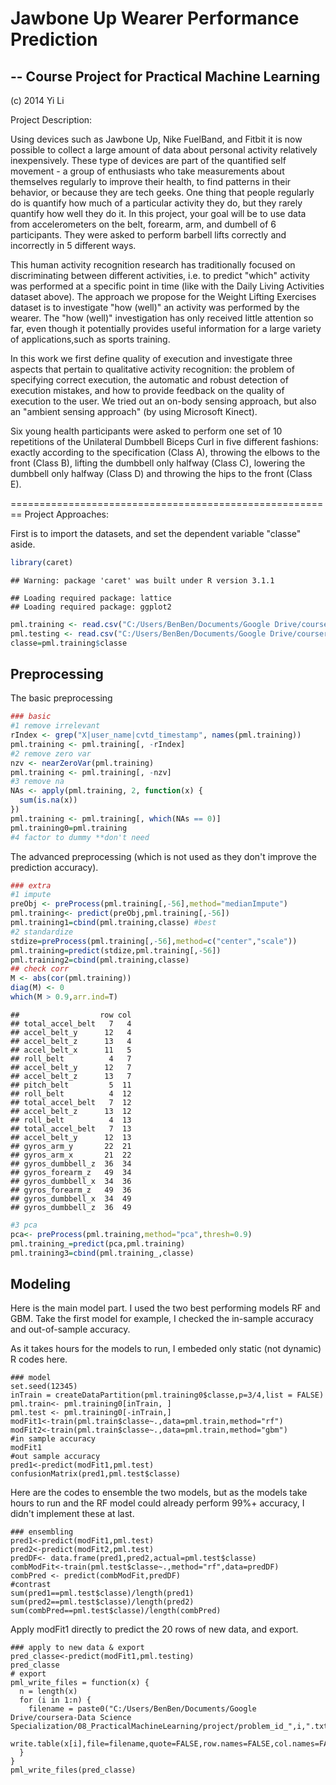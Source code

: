 Jawbone Up Wearer Performance Prediction
========================================================
-- Course Project for Practical Machine Learning
-------------------------
(c) 2014 Yi Li

Project Description:

Using devices such as Jawbone Up, Nike FuelBand, and Fitbit it is now possible to collect a large amount of data about personal activity relatively inexpensively. These type of devices are part of the quantified self movement - a group of enthusiasts who take measurements about themselves regularly to improve their health, to find patterns in their behavior, or because they are tech geeks. One thing that people regularly do is quantify how much of a particular activity they do, but they rarely quantify how well they do it. In this project, your goal will be to use data from accelerometers on the belt, forearm, arm, and dumbell of 6 participants. They were asked to perform barbell lifts correctly and incorrectly in 5 different ways.

This human activity recognition research has traditionally focused on discriminating between different activities, i.e. to predict "which" activity was performed at a specific point in time (like with the Daily Living Activities dataset above). The approach we propose for the Weight Lifting Exercises dataset is to investigate "how (well)" an activity was performed by the wearer. The "how (well)" investigation has only received little attention so far, even though it potentially provides useful information for a large variety of applications,such as sports training.

In this work we first define quality of execution and investigate three aspects that pertain to qualitative activity recognition: the problem of specifying correct execution, the automatic and robust detection of execution mistakes, and how to provide feedback on the quality of execution to the user. We tried out an on-body sensing approach, but also an "ambient sensing approach" (by using Microsoft Kinect).

Six young health participants were asked to perform one set of 10 repetitions of the Unilateral Dumbbell Biceps Curl in five different fashions: exactly according to the specification (Class A), throwing the elbows to the front (Class B), lifting the dumbbell only halfway (Class C), lowering the dumbbell only halfway (Class D) and throwing the hips to the front (Class E).

========================================================
Project Approaches:

First is to import the datasets, and set the dependent variable "classe" aside. 


```r
library(caret)
```

```
## Warning: package 'caret' was built under R version 3.1.1
```

```
## Loading required package: lattice
## Loading required package: ggplot2
```

```r
pml.training <- read.csv("C:/Users/BenBen/Documents/Google Drive/coursera-Data Science Specialization/08_PracticalMachineLearning/project/pml-training.csv", na.strings = c("NA", ""))
pml.testing <- read.csv("C:/Users/BenBen/Documents/Google Drive/coursera-Data Science Specialization/08_PracticalMachineLearning/project/pml-testing.csv", na.strings = c("NA", ""))
classe=pml.training$classe
```

Preprocessing
-------------------------
The basic preprocessing


```r
### basic
#1 remove irrelevant
rIndex <- grep("X|user_name|cvtd_timestamp", names(pml.training))
pml.training <- pml.training[, -rIndex]
#2 remove zero var
nzv <- nearZeroVar(pml.training)
pml.training <- pml.training[, -nzv]
#3 remove na
NAs <- apply(pml.training, 2, function(x) {
  sum(is.na(x))
})
pml.training <- pml.training[, which(NAs == 0)]
pml.training0=pml.training
#4 factor to dummy **don't need
```

The advanced preprocessing (which is not used as they don't improve the prediction accuracy). 

```r
### extra
#1 impute
preObj <- preProcess(pml.training[,-56],method="medianImpute")
pml.training<- predict(preObj,pml.training[,-56])
pml.training1=cbind(pml.training,classe) #best
#2 standardize
stdize=preProcess(pml.training[,-56],method=c("center","scale"))
pml.training=predict(stdize,pml.training[,-56])
pml.training2=cbind(pml.training,classe)
## check corr
M <- abs(cor(pml.training))
diag(M) <- 0
which(M > 0.9,arr.ind=T)
```

```
##                  row col
## total_accel_belt   7   4
## accel_belt_y      12   4
## accel_belt_z      13   4
## accel_belt_x      11   5
## roll_belt          4   7
## accel_belt_y      12   7
## accel_belt_z      13   7
## pitch_belt         5  11
## roll_belt          4  12
## total_accel_belt   7  12
## accel_belt_z      13  12
## roll_belt          4  13
## total_accel_belt   7  13
## accel_belt_y      12  13
## gyros_arm_y       22  21
## gyros_arm_x       21  22
## gyros_dumbbell_z  36  34
## gyros_forearm_z   49  34
## gyros_dumbbell_x  34  36
## gyros_forearm_z   49  36
## gyros_dumbbell_x  34  49
## gyros_dumbbell_z  36  49
```

```r
#3 pca
pca<- preProcess(pml.training,method="pca",thresh=0.9)
pml.training_=predict(pca,pml.training)
pml.training3=cbind(pml.training_,classe)
```

Modeling
-------------------------
Here is the main model part. I used the two best performing models RF and GBM.
Take the first model for example, I checked the in-sample accuracy and out-of-sample accuracy.

As it takes hours for the models to run, I embeded only static (not dynamic) R codes here. 
```
### model
set.seed(12345)
inTrain = createDataPartition(pml.training0$classe,p=3/4,list = FALSE)
pml.train<- pml.training0[inTrain, ]  
pml.test <- pml.training0[-inTrain,]  
modFit1<-train(pml.train$classe~.,data=pml.train,method="rf")
modFit2<-train(pml.train$classe~.,data=pml.train,method="gbm")
#in sample accuracy
modFit1
#out sample accuracy
pred1<-predict(modFit1,pml.test)
confusionMatrix(pred1,pml.test$classe) 
```


Here are the codes to ensemble the two models, but as the models take hours to run and the RF model could already perform 99%+ accuracy, I didn't implement these at last. 
```
### ensembling
pred1<-predict(modFit1,pml.test)
pred2<-predict(modFit2,pml.test)
predDF<- data.frame(pred1,pred2,actual=pml.test$classe)
combModFit<-train(pml.test$classe~.,method="rf",data=predDF)
combPred <- predict(combModFit,predDF)
#contrast
sum(pred1==pml.test$classe)/length(pred1)
sum(pred2==pml.test$classe)/length(pred2)
sum(combPred==pml.test$classe)/length(combPred)
```


Apply modFit1 directly to predict the 20 rows of new data, and export. 
```
### apply to new data & export
pred_classe<-predict(modFit1,pml.testing)
pred_classe
# export
pml_write_files = function(x) {
  n = length(x)
  for (i in 1:n) {
    filename = paste0("C:/Users/BenBen/Documents/Google Drive/coursera-Data Science Specialization/08_PracticalMachineLearning/project/problem_id_",i,".txt")
    write.table(x[i],file=filename,quote=FALSE,row.names=FALSE,col.names=FALSE)
  }
}
pml_write_files(pred_classe)
```
